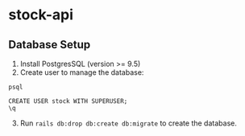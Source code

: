 # stock-api

## Database Setup

1. Install PostgresSQL (version >= 9.5)
2. Create user to manage the database:

```shell
psql

CREATE USER stock WITH SUPERUSER;
\q
```

3. Run `rails db:drop db:create db:migrate` to create the database.
